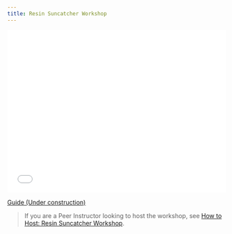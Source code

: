 ```yaml
---
title: Resin Suncatcher Workshop
---
```


<embed src="/wiki/laser-resin-doc1.pdf" width="100%" height="375" />

[Guide (Under construction)](https://gtvault.sharepoint.com/:w:/s/HiveMakerspace/EUHuiOnEMexHjt3I74rC9dsBPtVNYp07Xn09Zqf72z4eqQ?e=alDIKS)

> If you are a Peer Instructor looking to host the workshop, see [How to Host: Resin Suncatcher Workshop](/wiki/workshop/laser-resin-suncatcher-internal/).
